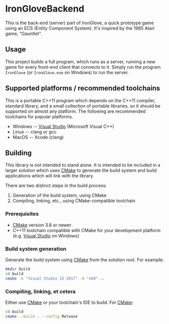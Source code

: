 # IronGloveBackend

This is the back-end (server) part of IronGlove, a quick prototype game using
an ECS (Entity Component System).  It's inspired by the 1985 Atari game,
"Gauntlet".

## Usage

This project builds a full program, which runs as a server, running a new
game for every front-end client that connects to it.  Simply run the
program `IronGlove` (or `IronGlove.exe` on Windows) to run the server.

## Supported platforms / recommended toolchains

This is a portable C++11 program which depends on the C++11 compiler, standard
library, and a small collection of portable libraries, so it should be
supported on almost any platform.  The following are recommended toolchains for
popular platforms.

* Windows -- [Visual Studio](https://www.visualstudio.com/) (Microsoft Visual C++)
* Linux -- clang or gcc
* MacOS -- Xcode (clang)

## Building

This library is not intended to stand alone.  It is intended to be included in a larger solution which uses [CMake](https://cmake.org/) to generate the build system and build applications which will link with the library.

There are two distinct steps in the build process:

1. Generation of the build system, using CMake
2. Compiling, linking, etc., using CMake-compatible toolchain

### Prerequisites

* [CMake](https://cmake.org/) version 3.8 or newer
* C++11 toolchain compatible with CMake for your development platform (e.g. [Visual Studio](https://www.visualstudio.com/) on Windows)

### Build system generation

Generate the build system using [CMake](https://cmake.org/) from the solution root.  For example:

```bash
mkdir build
cd build
cmake -G "Visual Studio 15 2017" -A "x64" ..
```

### Compiling, linking, et cetera

Either use [CMake](https://cmake.org/) or your toolchain's IDE to build.
For [CMake](https://cmake.org/):

```bash
cd build
cmake --build . --config Release
```
